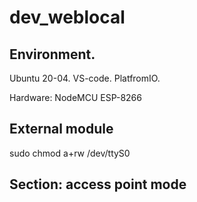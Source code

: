 # dev_weblocal

## Environment.
Ubuntu 20-04.
VS-code.
PlatfromIO.

Hardware:
NodeMCU ESP-8266


## External module

sudo chmod a+rw /dev/ttyS0

## Section: access point mode